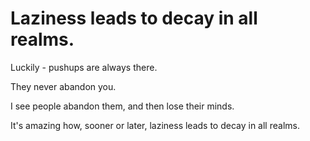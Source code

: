 # Laziness leads to decay in all realms.

Luckily - pushups are always there.

They never abandon you.

I see people abandon them, and then lose their minds.

It's amazing how, sooner or later, laziness leads to decay in all realms.
